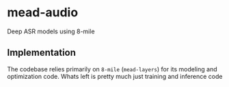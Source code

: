 # mead-audio

Deep ASR models using 8-mile

## Implementation

The codebase relies primarily on `8-mile` (`mead-layers`) for its modeling and optimization code.
Whats left is pretty much just training and inference code

